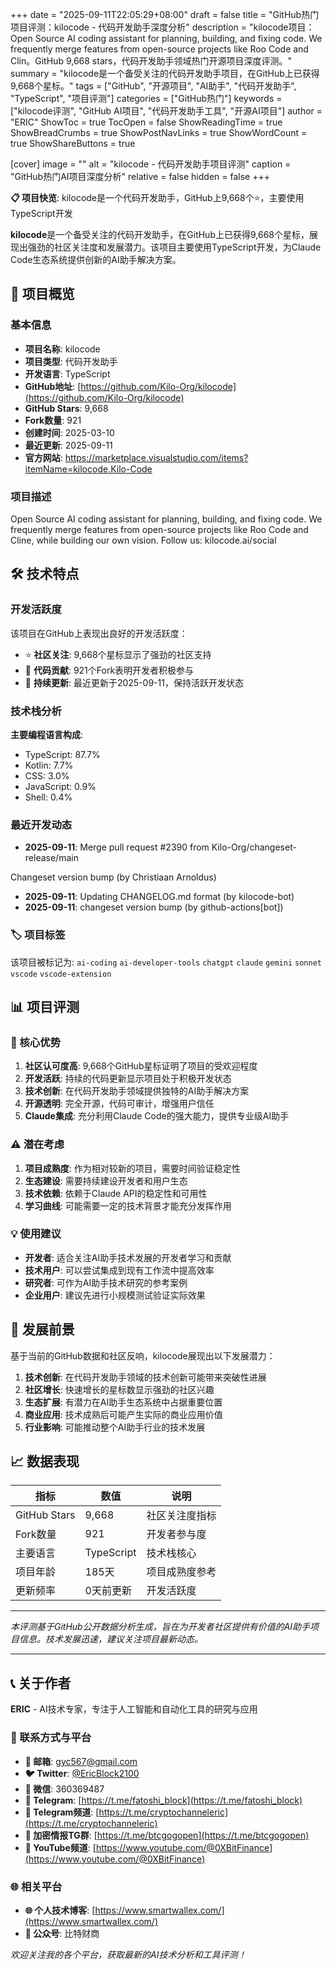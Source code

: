 +++
date = "2025-09-11T22:05:29+08:00"
draft = false
title = "GitHub热门项目评测：kilocode - 代码开发助手深度分析"
description = "kilocode项目：Open Source AI coding assistant for planning, building, and fixing code. We frequently merge features from open-source projects like Roo Code and Clin。GitHub 9,668 stars，代码开发助手领域热门开源项目深度评测。"
summary = "kilocode是一个备受关注的代码开发助手项目，在GitHub上已获得9,668个星标。"
tags = ["GitHub", "开源项目", "AI助手", "代码开发助手", "TypeScript", "项目评测"]
categories = ["GitHub热门"]
keywords = ["kilocode评测", "GitHub AI项目", "代码开发助手工具", "开源AI项目"]
author = "ERIC"
ShowToc = true
TocOpen = false
ShowReadingTime = true
ShowBreadCrumbs = true
ShowPostNavLinks = true
ShowWordCount = true
ShowShareButtons = true

[cover]
image = ""
alt = "kilocode - 代码开发助手项目评测"
caption = "GitHub热门AI项目深度分析"
relative = false
hidden = false
+++

**📋 项目快览**: kilocode是一个代码开发助手，GitHub上9,668个⭐，主要使用TypeScript开发

**kilocode**是一个备受关注的代码开发助手，在GitHub上已获得9,668个星标，展现出强劲的社区关注度和发展潜力。该项目主要使用TypeScript开发，为Claude Code生态系统提供创新的AI助手解决方案。

## 🎯 项目概览

### 基本信息
- **项目名称**: kilocode
- **项目类型**: 代码开发助手
- **开发语言**: TypeScript
- **GitHub地址**: [https://github.com/Kilo-Org/kilocode](https://github.com/Kilo-Org/kilocode)
- **GitHub Stars**: 9,668
- **Fork数量**: 921
- **创建时间**: 2025-03-10
- **最近更新**: 2025-09-11
- **官方网站**: https://marketplace.visualstudio.com/items?itemName=kilocode.Kilo-Code

### 项目描述
Open Source AI coding assistant for planning, building, and fixing code. We frequently merge features from open-source projects like Roo Code and Cline, while building our own vision. Follow us: kilocode.ai/social

## 🛠️ 技术特点

### 开发活跃度
该项目在GitHub上表现出良好的开发活跃度：
- ⭐ **社区关注**: 9,668个星标显示了强劲的社区支持
- 🔄 **代码贡献**: 921个Fork表明开发者积极参与
- 📅 **持续更新**: 最近更新于2025-09-11，保持活跃开发状态

### 技术栈分析

**主要编程语言构成**:
- TypeScript: 87.7%
- Kotlin: 7.7%
- CSS: 3.0%
- JavaScript: 0.9%
- Shell: 0.4%


### 最近开发动态
- **2025-09-11**: Merge pull request #2390 from Kilo-Org/changeset-release/main

Changeset version bump (by Christiaan Arnoldus)
- **2025-09-11**: Updating CHANGELOG.md format (by kilocode-bot)
- **2025-09-11**: changeset version bump (by github-actions[bot])


### 🏷️ 项目标签
该项目被标记为: `ai-coding` `ai-developer-tools` `chatgpt` `claude` `gemini` `sonnet` `vscode` `vscode-extension`


## 📊 项目评测

### 🎯 核心优势
1. **社区认可度高**: 9,668个GitHub星标证明了项目的受欢迎程度
2. **开发活跃**: 持续的代码更新显示项目处于积极开发状态
3. **技术创新**: 在代码开发助手领域提供独特的AI助手解决方案
4. **开源透明**: 完全开源，代码可审计，增强用户信任
5. **Claude集成**: 充分利用Claude Code的强大能力，提供专业级AI助手

### ⚠️ 潜在考虑
1. **项目成熟度**: 作为相对较新的项目，需要时间验证稳定性
2. **生态建设**: 需要持续建设开发者和用户生态
3. **技术依赖**: 依赖于Claude API的稳定性和可用性
4. **学习曲线**: 可能需要一定的技术背景才能充分发挥作用

### 💡 使用建议
- **开发者**: 适合关注AI助手技术发展的开发者学习和贡献
- **技术用户**: 可以尝试集成到现有工作流中提高效率
- **研究者**: 可作为AI助手技术研究的参考案例
- **企业用户**: 建议先进行小规模测试验证实际效果

## 🔮 发展前景

基于当前的GitHub数据和社区反响，kilocode展现出以下发展潜力：

1. **技术创新**: 在代码开发助手领域的技术创新可能带来突破性进展
2. **社区增长**: 快速增长的星标数显示强劲的社区兴趣
3. **生态扩展**: 有潜力在AI助手生态系统中占据重要位置
4. **商业应用**: 技术成熟后可能产生实际的商业应用价值
5. **行业影响**: 可能推动整个AI助手行业的技术发展

## 📈 数据表现

| 指标 | 数值 | 说明 |
|------|------|------|
| GitHub Stars | 9,668 | 社区关注度指标 |
| Fork数量 | 921 | 开发者参与度 |
| 主要语言 | TypeScript | 技术栈核心 |
| 项目年龄 | 185天 | 项目成熟度参考 |
| 更新频率 | 0天前更新 | 开发活跃度 |

---

*本评测基于GitHub公开数据分析生成，旨在为开发者社区提供有价值的AI助手项目信息。技术发展迅速，建议关注项目最新动态。*

---

## 📞 关于作者

**ERIC** - AI技术专家，专注于人工智能和自动化工具的研究与应用

### 🔗 联系方式与平台

- **📧 邮箱**: [gyc567@gmail.com](mailto:gyc567@gmail.com)
- **🐦 Twitter**: [@EricBlock2100](https://twitter.com/EricBlock2100)
- **💬 微信**: 360369487
- **📱 Telegram**: [https://t.me/fatoshi_block](https://t.me/fatoshi_block)
- **📢 Telegram频道**: [https://t.me/cryptochanneleric](https://t.me/cryptochanneleric)
- **👥 加密情报TG群**: [https://t.me/btcgogopen](https://t.me/btcgogopen)
- **🎥 YouTube频道**: [https://www.youtube.com/@0XBitFinance](https://www.youtube.com/@0XBitFinance)

### 🌐 相关平台

- **🌐 个人技术博客**: [https://www.smartwallex.com/](https://www.smartwallex.com/)
- **📖 公众号**: 比特财商

*欢迎关注我的各个平台，获取最新的AI技术分析和工具评测！*
